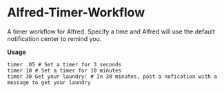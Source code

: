 Alfred-Timer-Workflow
=====================

A timer workflow for Alfred. Specify a time and Alfred will use the default notification center to remind you. 

**Usage**

    timer .05 # Set a timer for 3 seconds
    timer 10 # Set a timer for 10 minutes
    timer 30 Get your laundry! # In 30 minutes, post a nofication with a message to get your laundry
